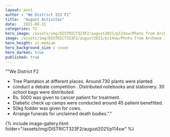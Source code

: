 ```yaml
---
layout: post
author : "We District 323 F2"
title:  "August Activites"
date:   2021-08-31
categories: f2
hero_image: /assets/img/DISTRICT323F2/august2021/p114sw/Photo from Archana Jain.jpg
image: /assets/img/DISTRICT323F2/august2021/p114sw/Photo from Archana Jain(1).jpg
hero_height: is-medium
hero_background_size : cover
hero_darken: true
published: true
---
```


""We District F2
 * Tree Plantation at different places. Around 730 plants were planted 
 * conduct a debate competition . Distributed notebooks and stationery. 30 school bags were distributed. 
 * Rs. 5000 was given to cancer patient for treatment. 
 * Diabetic check up camps were conducted around 45 patient benefitted. 
 * 50kg fodder was given for cows. 
 * Arrange funerals for unclaimed death bodies."."



{% include image-gallery.html folder="/assets/img/DISTRICT323F2/august2021/p114sw" %}
